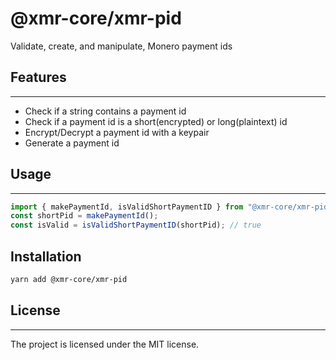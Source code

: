 # @xmr-core/xmr-pid

Validate, create, and manipulate, Monero payment ids

## Features

---

-   Check if a string contains a payment id
-   Check if a payment id is a short(encrypted) or long(plaintext) id
-   Encrypt/Decrypt a payment id with a keypair
-   Generate a payment id

## Usage

---

```ts
import { makePaymentId, isValidShortPaymentID } from "@xmr-core/xmr-pid";
const shortPid = makePaymentId();
const isValid = isValidShortPaymentID(shortPid); // true
```

## Installation

```sh
yarn add @xmr-core/xmr-pid
```

## License

---

The project is licensed under the MIT license.
